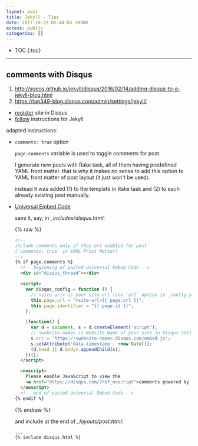 ```yaml
---
layout: post
title: Jekyll - Tips
date: 2017-10-22 02:44:03 +0300
access: public
categories: []
---
```


<!-- more -->

* TOC
{:toc}
<hr>

## comments with Disqus

1. <http://sgeos.github.io/jekyll/disqus/2016/02/14/adding-disqus-to-a-jekyll-blog.html>
2. <https://tap349-blog.disqus.com/admin/settings/jekyll/>

- [register](https://disqus.com/admin/create/) site in Disqus
- [follow](https://disqus.com/admin/settings/jekyll/) instructions for Jekyll

adapted instructions:

- `comments: true` option

  `page.comments` variable is used to toggle comments for post.

  I generate new posts with Rake task, all of them having predefined
  YAML front matter. that is why it makes no sense to add this option
  to YAML front matter of post layout (it just won't be used).

  instead it was added (1) to the template in Rake task
  and (2) to each already existing post manually.

- [Universal Embed Code](https://disqus.com/admin/install/platforms/universalcode)

  save it, say, in _\_includes/disqus.html_:

  {% raw %}
  ```html
  <!--
  include comments only if they are enabled for post
  (`comments: true` in YAML Front Matter)
  -->
  {% if page.comments %}
    <!-- beginning of pasted Universal Embed Code -->
    <div id="disqus_thread"></div>

    <script>
      var disqus_config = function () {
        // <site-url> is your site url (see `url` option in _config.yml)
        this.page.url = "<site-url>{{ page.url }}";
        this.page.identifier = "{{ page.id }}";
      };

      (function() {
        var d = document, s = d.createElement('script');
        // <website-name> is Website Name of your site in Disqus Settings
        s.src = 'https://<website-name>.disqus.com/embed.js';
        s.setAttribute('data-timestamp', +new Date());
        (d.head || d.body).appendChild(s);
      })();
    </script>

    <noscript>
      Please enable JavaScript to view the
      <a href="https://disqus.com/?ref_noscript">comments powered by Disqus.</a>
    </noscript>
    <!-- end of pasted Universal Embed Code -->
  {% endif %}
  ```
  {% endraw %}

  and include at the end of _\_layouts/post.html_:

  ```html
  ...
  {% include disqus.html %}
  ```
